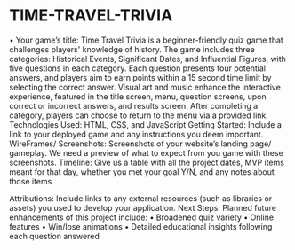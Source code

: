 # TIME-TRAVEL-TRIVIA
•	Your game’s title: 
Time Travel Trivia is a beginner-friendly quiz game that challenges players' knowledge of history. The game includes three categories: Historical Events, Significant Dates, and Influential Figures, with five questions in each category. Each question presents four potential answers, and players aim to earn points within a 15 second time limit by selecting the correct answer. Visual art and music enhance the interactive experience, featured in the title screen, menu, question screens, upon correct or incorrect answers, and results screen. After completing a category, players can choose to return to the menu via a provided link.
Technologies Used: 
HTML, CSS, and JavaScript
Getting Started: 
Include a link to your deployed game and any instructions you deem important.
WireFrames/ Screenshots: 
Screenshots of your website’s landing page/ gameplay. We need a preview of what to expect from you game with these screenshots.
Timeline: Give us a table with all the project dates, MVP items meant for that day, whether you met your goal Y/N, and any notes about those items
 
Attributions: Include links to any external resources (such as libraries or assets) you used to develop your application.
Next Steps: 
Planned future enhancements of this project include: 
•	Broadened quiz variety
•	Online features
•	Win/lose animations
•	Detailed educational insights following each question answered
